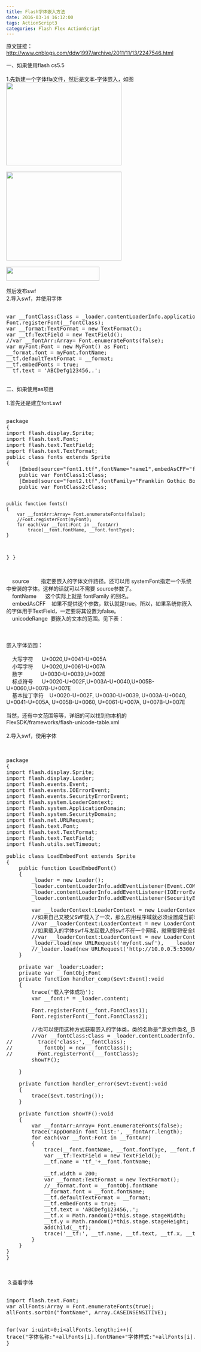 ```yaml
---
title: Flash字体嵌入方法
date: 2016-03-14 16:12:00
tags: ActionScript3
categories: Flash Flex ActionScript
---
```


<!--more-->


<div class="articalContent   newfont_family" id="sina_keyword_ad_area2">
<p>原文链接：<a target="_blank" target="_blank" href="http://www.cnblogs.com/ddw1997/archive/2011/11/13/2247546.html">http://www.cnblogs.com/ddw1997/archive/2011/11/13/2247546.html</a></p>
一、如果使用flash cs5.5<br>
<br>
1.先新建一个字体fla文件，然后是文本-字体嵌入，如图<br>
<img src="http://images.cnblogs.com/cnblogs_com/ddw1997/img/name.PNG" alt="" width="308" height="220" border="0" style="width:308.25px; height:220.81px"><br>
<br>
<img src="http://images.cnblogs.com/cnblogs_com/ddw1997/img/as.PNG" alt="" width="308" height="236" border="0" style="width:308.1px; height:236.92px"><br>
<br>
<img src="http://images.cnblogs.com/cnblogs_com/ddw1997/img/lib.PNG" alt="" width="249" height="37" border="0"><br>
<br>
然后发布swf<br>
2.导入swf，并使用字体<br>
<br>
<pre code_snippet_id="2234685" snippet_file_name="blog_20170301_1_2781429"  name="code" class="javascript">var __fontClass:Class = _loader.contentLoaderInfo.applicationDomain.getDefinition(&quot;FontX&quot;) as Class;
Font.registerFont(__fontClass);
var __format:TextFormat = new TextFormat();
var __tf:TextField = new TextField();
//var __fontArr:Array= Font.enumerateFonts(false);
var myFont:Font = new MyFont() as Font;
__format.font = myFont.fontName;
__tf.defaultTextFormat = __format;
__tf.embedFonts = true;
__tf.text = 'ABCDefg123456,.';</pre><br>
二、如果使用as项目<br>
<br>
1.首先还是建立font.swf<br>
<br>
<pre code_snippet_id="2234685" snippet_file_name="blog_20170301_2_1255476"  name="code" class="javascript">package
{
import flash.display.Sprite;
import flash.text.Font;
import flash.text.TextField;
import flash.text.TextFormat;
public class fonts extends Sprite
{
    [Embed(source=&quot;font1.ttf&quot;,fontName=&quot;name1&quot;,embedAsCFF=&quot;false&quot;,unicodeRange=&quot;U+0020,U+0041-005A,U+0020,U+0061-007A,U+0030-0039,U+002E,U+0020-002F,U+003A-0040,U+005B-0060,U+007B-007E,U+0020-002F,U+0030-0039,U+003A-0040,U+0041-005A,U+005B-0060,U+0061-007A,U+007B-007E&quot;)]
    public var FontClass1:Class;
    [Embed(source=&quot;font2.ttf&quot;,fontFamily=&quot;Franklin Gothic Book&quot;,embedAsCFF=&quot;false&quot;,unicodeRange=&quot;U+0020,U+0041-005A,U+0020,U+0061-007A,U+0030-0039,U+002E,U+0020-002F,U+003A-0040,U+005B-0060,U+007B-007E,U+0020-002F,U+0030-0039,U+003A-0040,U+0041-005A,U+005B-0060,U+0061-007A,U+007B-007E&quot;)]
    public var FontClass2:Class;

    public function fonts()
    {
        var __fontArr:Array= Font.enumerateFonts(false);
        //Font.registerFont(myFont);
        for each(var __font:Font in __fontArr)
            trace(__font.fontName, __font.fontType);
    }
}
}</pre><br>
&nbsp;&nbsp;&nbsp; source&nbsp;&nbsp;&nbsp;&nbsp;&nbsp;&nbsp;&nbsp; 指定要嵌入的字体文件路径。还可以用 systemFont指定一个系统中安装的字体。这样的话就可以不需要 source参数了。<br>
&nbsp;&nbsp;&nbsp; fontName&nbsp;&nbsp;&nbsp;&nbsp;&nbsp; 这个实际上就是 fontFamily 的别名。<br>
&nbsp;&nbsp;&nbsp; embedAsCFF&nbsp;&nbsp;&nbsp; 如果不提供这个参数，默认就是true。所以，如果系统你嵌入的字体用于TextField，一定要将其设置为false。<br>
&nbsp;&nbsp;&nbsp; unicodeRange&nbsp; 要嵌入的文本的范围。见下表：<br>
<br>
&nbsp;<br>
<br>
嵌入字体范围：<br>
<br>
&nbsp;&nbsp;&nbsp; 大写字符&nbsp;&nbsp;&nbsp;&nbsp;&nbsp; U&#43;0020,U&#43;0041-U&#43;005A<br>
&nbsp;&nbsp;&nbsp; 小写字符&nbsp;&nbsp;&nbsp;&nbsp;&nbsp; U&#43;0020,U&#43;0061-U&#43;007A<br>
&nbsp;&nbsp;&nbsp; 数字&nbsp;&nbsp;&nbsp;&nbsp;&nbsp;&nbsp;&nbsp;&nbsp;&nbsp;&nbsp;&nbsp; U&#43;0030-U&#43;0039,U&#43;002E<br>
&nbsp;&nbsp;&nbsp; 标点符号&nbsp;&nbsp;&nbsp;&nbsp;&nbsp; U&#43;0020-U&#43;002F,U&#43;003A-U&#43;0040,U&#43;005B-U&#43;0060,U&#43;007B-U&#43;007E<br>
&nbsp;&nbsp;&nbsp; 基本拉丁字符&nbsp;&nbsp;&nbsp; U&#43;0020-U&#43;002F, U&#43;0030-U&#43;0039, U&#43;003A-U&#43;0040, U&#43;0041-U&#43;005A, U&#43;005B-U&#43;0060, U&#43;0061-U&#43;007A, U&#43;007B-U&#43;007E<br>
<br>
当然，还有中文范围等等，详细的可以找到你本机的 FlexSDK/frameworks/flash-unicode-table.xml<br>
<br>
2.导入swf，使用字体<br>
<br>
&nbsp;<br>
<pre code_snippet_id="2234685" snippet_file_name="blog_20170301_3_5508617"  name="code" class="javascript">package
{
import flash.display.Sprite;
import flash.display.Loader;
import flash.events.Event;
import flash.events.IOErrorEvent;
import flash.events.SecurityErrorEvent;
import flash.system.LoaderContext;
import flash.system.ApplicationDomain;
import flash.system.SecurityDomain;
import flash.net.URLRequest;
import flash.text.Font;
import flash.text.TextFormat;
import flash.text.TextField;
import flash.utils.setTimeout;

public class LoadEmbedFont extends Sprite
{
    public function LoadEmbedFont()
    {
        _loader = new Loader();
        _loader.contentLoaderInfo.addEventListener(Event.COMPLETE, handler_comp);
        _loader.contentLoaderInfo.addEventListener(IOErrorEvent.IO_ERROR, handler_error);
        _loader.contentLoaderInfo.addEventListener(SecurityErrorEvent.SECURITY_ERROR, handler_error);

        var __loaderContext:LoaderContext = new LoaderContext(true ,new ApplicationDomain(null));
        //如果自己又被父SWF载入了一次，那么应用程序域就必须设置成当前域或者是子域才行
        //var __loaderContext:LoaderContext = new LoaderContext(true, ApplicationDomain.currentDomain);
        //如果载入的字体swf与发起载入的swf不在一个网域，就需要将安全域设定为当前安全域
        //var __loaderContext:LoaderContext = new LoaderContext(true, ApplicationDomain.currentDomain, SecurityDomain.currentDomain);
        _loader.load(new URLRequest('myfont.swf'),  __loaderContext);
        //_loader.load(new URLRequest('http://10.0.0.5:5300/swf/assets/ui/fonts_local.swf'),  __loaderContext);
    }

    private var _loader:Loader;
    private var __fontObj:Font
    private function handler_comp($evt:Event):void
    {
        trace('载入字体成功');
        var __font:* = _loader.content;

        Font.registerFont(__font.FontClass1);
        Font.registerFont(__font.FontClass2);

        //也可以使用这种方式获取嵌入的字体类，类的名称是“源文件类名_嵌入目标变量名称”
        //var __fontClass:Class = _loader.contentLoaderInfo.applicationDomain.getDefinition(&quot;fonts_FontClass1&quot;) as Class;
//        trace('class:',__fontClass);
//        __fontObj = new __fontClass();
//        Font.registerFont(___fontClass);
        showTF();
        
    }

    private function handler_error($evt:Event):void
    {
        trace($evt.toString());
    }

    private function showTF():void
    {
        var __fontArr:Array= Font.enumerateFonts(false);
        trace('AppDomain font list:', __fontArr.length);
        for each(var __font:Font in __fontArr)
        {
            trace(__font.fontName, __font.fontType, __font.fontStyle);
            var __tf:TextField = new TextField();
            __tf.name = 'tf_'+__font.fontName;

            __tf.width = 200;
            var __format:TextFormat = new TextFormat();
            //__format.font = __fontObj.fontName
            __format.font = __font.fontName;
            __tf.defaultTextFormat = __format;
            __tf.embedFonts = true;
            __tf.text = 'ABCDefg123456,.';
            __tf.x = Math.random()*this.stage.stageWidth;
            __tf.y = Math.random()*this.stage.stageHeight;
            addChild(__tf);
            trace('__tf:', __tf.name, __tf.text, __tf.x, __tf.y);
        }
    }
}
}</pre><br>
<br>
&nbsp;3.查看字体<br>
<br>
<pre code_snippet_id="2234685" snippet_file_name="blog_20170301_4_4570526"  name="code" class="javascript">import flash.text.Font;
var allFonts:Array = Font.enumerateFonts(true);
allFonts.sortOn(&quot;fontName&quot;, Array.CASEINSENSITIVE);

for(var i:uint=0;i&lt;allFonts.length;i++){
        trace(&quot;字体名称:&quot;+allFonts[i].fontName+&quot;字体样式:&quot;+allFonts[i].fontStyle+&quot;字体类型:&quot;+allFonts[i].fontType)
}</pre></div>
